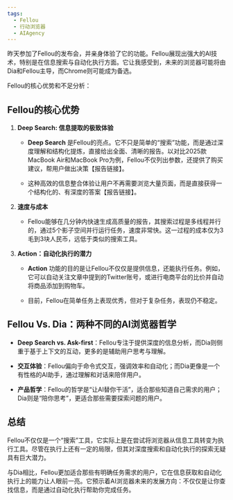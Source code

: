 ```yaml
---
tags:
  - Fellou
  - 行动浏览器
  - AIAgency
---
```

昨天参加了Fellou的发布会，并亲身体验了它的功能。Fellou展现出强大的AI技术，特别是在信息搜索与自动化执行方面。它让我感受到，未来的浏览器可能将由Dia和Fellou主导，而Chrome则可能成为备选。

Fellou的核心优势和不足分析：

## **Fellou的核心优势**

1. **Deep Search: 信息提取的极致体验**
    
    - **Deep Search** 是Fellou的亮点。它不只是简单的“搜索”功能，而是通过深度理解和结构化提炼，直接给出全面、清晰的报告。以对比2025款MacBook Air和MacBook Pro为例，Fellou不仅列出参数，还提供了购买建议，帮用户做出决策【报告链接】。
        
    - 这种高效的信息整合体验让用户不再需要浏览大量页面，而是直接获得一个结构化的、有深度的答案【报告链接】。

2. **速度与成本**
    
    - Fellou能够在几分钟内快速生成高质量的报告，其搜索过程是多线程并行的，通过5个影子空间并行运行任务，速度非常快。这一过程的成本仅为3毛到3块人民币，远低于类似的搜索工具。

3. **Action：自动化执行的潜力**
    
    - **Action** 功能的目的是让Fellou不仅仅是提供信息，还能执行任务。例如，它可以自动关注文章中提到的Twitter账号，或进行电商平台的比价并自动将商品添加到购物车。
        
    - 目前，Fellou在简单任务上表现优秀，但对于复杂任务，表现仍不稳定。

## **Fellou Vs. Dia：两种不同的AI浏览器哲学**

- **Deep Search vs. Ask-first**：Fellou专注于提供深度的信息分析，而Dia则侧重于基于上下文的互动，更多的是辅助用户思考与理解。
    
- **交互体验**：Fellou偏向于命令式交互，强调效率和自动化；而Dia更像是一个有性格的AI助手，通过理解和对话来陪伴用户。
    
- **产品哲学**：Fellou的哲学是“让AI替你干活”，适合那些知道自己需求的用户；Dia则是“陪你思考”，更适合那些需要探索问题的用户。

## **总结**

Fellou不仅仅是一个“搜索”工具，它实际上是在尝试将浏览器从信息工具转变为执行工具。尽管在执行上还有一定的局限，但其对深度搜索和自动化执行的探索无疑具有巨大潜力。

与Dia相比，Fellou更加适合那些有明确任务需求的用户，它在信息获取和自动化执行上的能力让人眼前一亮。它预示着AI浏览器未来的发展方向：不仅仅是让你查找信息，而是通过自动化执行帮助你完成任务。